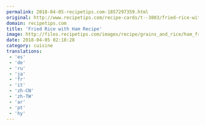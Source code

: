 ```yaml
---
permalink: 2018-04-05-recipetips.com-1857297359.html
original: http://www.recipetips.com/recipe-cards/t--3803/fried-rice-with-ham.asp
domain: recipetips.com
title: 'Fried Rice with Ham Recipe'
image: http://files.recipetips.com/images/recipe/grains_and_rice/ham_fried_rice.jpg
date: 2018-04-05 02:18:28
category: cuisine
translations: 
 - 'es'
 - 'de'
 - 'ru'
 - 'ja'
 - 'fr'
 - 'it'
 - 'zh-CN'
 - 'zh-TW'
 - 'ar'
 - 'pt'
 - 'hy'
---
```


